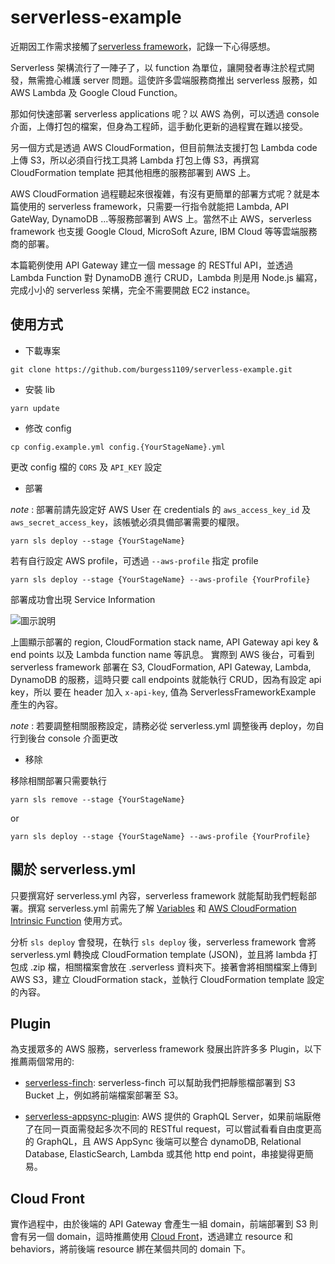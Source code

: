 # serverless-example

近期因工作需求接觸了[serverless framework](https://serverless.com/framework/)，記錄一下心得感想。

Serverless 架構流行了一陣子了，以 function 為單位，讓開發者專注於程式開發，無需擔心維護 server 問題。這使許多雲端服務商推出 serverless 服務，如 AWS Lambda 及 Google Cloud Function。

那如何快速部署 serverless applications 呢？以 AWS 為例，可以透過 console 介面，上傳打包的檔案，但身為工程師，這手動化更新的過程實在難以接受。

另一個方式是透過 AWS CloudFormation，但目前無法支援打包 Lambda code 上傳 S3，所以必須自行找工具將 Lambda 打包上傳 S3，再撰寫 CloudFormation template 把其他相應的服務部署到 AWS 上。

AWS CloudFormation 過程聽起來很複雜，有沒有更簡單的部署方式呢？就是本篇使用的 serverless framework，只需要一行指令就能把 Lambda, API GateWay, DynamoDB‎ ...等服務部署到 AWS 上。當然不止 AWS，serverless framework 也支援 Google Cloud, MicroSoft Azure, IBM Cloud 等等雲端服務商的部署。

本篇範例使用 API Gateway 建立一個 message 的 RESTful API，並透過 Lambda Function 對 DynamoDB‎ 進行 CRUD，Lambda 則是用 Node.js 編寫，完成小小的 serverless 架構，完全不需要開啟 EC2 instance。

## 使用方式

- 下載專案
```
git clone https://github.com/burgess1109/serverless-example.git
```

- 安裝 lib
```
yarn update
```

- 修改 config
```
cp config.example.yml config.{YourStageName}.yml
```

更改 config 檔的 `CORS` 及 `API_KEY` 設定


- 部署

*note* : 部署前請先設定好 AWS User 在 credentials 的 `aws_access_key_id` 及 `aws_secret_access_key`，該帳號必須具備部署需要的權限。

```
yarn sls deploy --stage {YourStageName}
```

若有自行設定 AWS profile，可透過 `--aws-profile` 指定 profile
```
yarn sls deploy --stage {YourStageName} --aws-profile {YourProfile}
```

部署成功會出現 Service Information


![圖示說明](https://github.com/burgess1109/serverless-example/blob/master/example1.png) 

上圖顯示部署的 region, CloudFormation stack name, API Gateway api key & end points 以及 Lambda function name 等訊息。
實際到 AWS 後台，可看到 serverless framework 部署在 S3, CloudFormation, API Gateway, Lambda, DynamoDB‎ 的服務，這時只要 call endpoints 就能執行 CRUD，因為有設定 api key，所以 要在 header 加入 `x-api-key`, 值為 ServerlessFrameworkExample 產生的內容。


*note* : 若要調整相關服務設定，請務必從 serverless.yml 調整後再 deploy，勿自行到後台 console 介面更改

- 移除

移除相關部署只需要執行

```
yarn sls remove --stage {YourStageName}
```
or

```
yarn sls deploy --stage {YourStageName} --aws-profile {YourProfile}
```

## 關於 serverless.yml

只要撰寫好 serverless.yml 內容，serverless framework 就能幫助我們輕鬆部署。撰寫 serverless.yml 前需先了解 [Variables](https://serverless.com/framework/docs/providers/aws/guide/variables) 和 [AWS CloudFormation Intrinsic Function](https://docs.aws.amazon.com/en_us/AWSCloudFormation/latest/UserGuide/intrinsic-function-reference.html) 使用方式。

分析 `sls deploy` 會發現，在執行 `sls deploy` 後，serverless framework 會將 serverless.yml 轉換成 CloudFormation template (JSON)，並且將 lambda 打包成 .zip 檔，相關檔案會放在 .serverless 資料夾下。接著會將相關檔案上傳到 AWS S3，建立 CloudFormation stack，並執行 CloudFormation template 設定的內容。

## Plugin

為支援眾多的 AWS 服務，serverless framework 發展出許許多多 Plugin，以下推薦兩個常用的:

- [serverless-finch](https://github.com/fernando-mc/serverless-finch): serverless-finch 可以幫助我們把靜態檔部署到 S3 Bucket 上，例如將前端檔案部署至 S3。

- [serverless-appsync-plugin](https://github.com/sid88in/serverless-appsync-plugin): AWS 提供的 GraphQL Server，如果前端厭倦了在同一頁面需發起多次不同的 RESTful request，可以嘗試看看自由度更高的 GraphQL，且 AWS AppSync 後端可以整合 dynamoDB, Relational Database, ElasticSearch, Lambda 或其他 http end point，串接變得更簡易。

## Cloud Front

實作過程中，由於後端的 API Gateway 會產生一組 domain，前端部署到 S3 則會有另一個 domain，這時推薦使用 [Cloud Front](https://docs.aws.amazon.com/zh_cn/AmazonCloudFront/latest/DeveloperGuide/Introduction.html)，透過建立 resource 和 behaviors，將前後端 resource 綁在某個共同的 domain 下。
